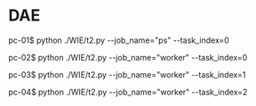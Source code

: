 # DAE
pc-01$ python ./WIE/t2.py --job_name="ps" --task_index=0 

pc-02$ python ./WIE/t2.py --job_name="worker" --task_index=0 

pc-03$ python ./WIE/t2.py --job_name="worker" --task_index=1 

pc-04$ python ./WIE/t2.py --job_name="worker" --task_index=2 
